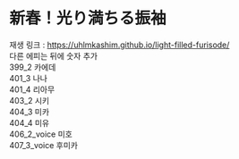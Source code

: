 # 新春！光り満ちる振袖
재생 링크 : https://uhlmkashim.github.io/light-filled-furisode/<br>
다른 에피는 뒤에 숫자 추가<br>
399_2 카에데<br>
401_3 나나<br>
401_4 리아무<br>
403_2 시키<br>
404_3 미카<br>
404_4 미유<br>
406_2_voice 미호<br>
407_3_voice 후미카<br>
